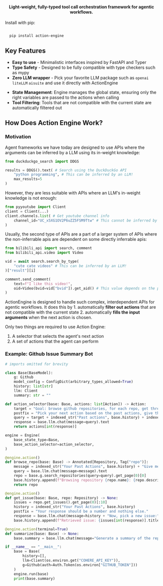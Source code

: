 <div align= "center">
    <h4>Light-weight, fully-typed tool call orchestration framework for agentic workflows.</h4>
</div>


Install with pip:

```shell

  pip install action-engine

```

## Key Features
* **Easy to use** - Minimalistic interfaces inspired by FastAPI and Typer
* **Type Safety** - Designed to be fully compatible with type checkers such as mypy
* **Zero LLM wrapper** - Pick your favorite LLM package such as `openai` `liteLLM` `aisuite` and use it directly with ActionEngine
- **State Management**: Engine manages the global state, ensuring only the right variables are passed to the actions when calling
- **Tool Filtering**: Tools that are not compatible with the current state are automatically filtered out

## How Does Action Engine Work?

### Motivation
Agent frameworks we have today are designed to use APIs where the arguments can be inferred by a LLM using its in-weight knowledge:
```python
from duckduckgo_search import DDGS

results = DDGS().text( # Search using the DuckDuckGo API
    "python programming", # This can be inferred by an LLM! 
    max_results=5
)
```
However, they are less suitable with APIs where an LLM's in-weight knowledge is not enough:
```python
from pyyoutube import Client
client = Client(...)
client.channels.list( # Get youtube channel info
    channel_id="UC_x5XG1OV2P6uZZ5FSM9Ttw" # This cannot be inferred by an LLM!
)
```

Usually, the second type of APIs are a part of a larger system of APIs where the non-inferrable apis are dependent on some directly inferrable apis:
```python
from bilibili_api import search, comment
from bilibili_api.video import Video

vid = await search.search_by_type(
    "cute cate videos" # This can be inferred by an LLM!
)["result"][i]

comment.send_comment( 
    text=f"I like this video!",
    oid=Video(bvid=vid["bvid"]).get_aid() # This value depends on the previous API call!
)
```

ActionEngine is designed to handle such complex, interdependent APIs for agentic workflows. It does this by 1. automatically **filter out actions** that are not compatible with the current state 2. automatically **fills the input arguments** when the next action is chosen.    

Only two things are required to use Action Engine:
1. A selector that selects the agent's next action
2. A set of actions that the agent can perform


### Example: Github Issue Summary Bot
```python
# imports omitted for brevity

class Base(BaseModel):
    g: Github
    model_config = ConfigDict(arbitrary_types_allowed=True)
    history: list[str]
    llm: Client
    summary: str = ""

def action_selector(base: Base, actions: list[Action]) -> Action:
    target = "Goal: browse github repositories, for each repo, get three issues. When you are done, generate a summary. \n"
    postfix = "Pick your next action based on the past actions, give the index and nothing else.\n"
    query = target + indexed_str("Past actions", base.history) + indexed_str("Possible actions", actions) + postfix
    response = base.llm.chat(message=query).text
    return actions[int(response)]

engine = Engine(
    base_state_type=Base,
    base_action_selector=action_selector,
)

@engine.action()
def browse_repo(base: Base) -> Annotated[Repository, Tag("repo")]:
    message = indexed_str("Your Past Actions", base.history) + "Give me a keyword about ai and nothing else:"
    query = base.llm.chat(message=message).text
    repo = base.g.search_repositories(query=query).get_page(0)[0]
    base.history.append(f"Browsing repository {repo.name}: {repo.description}")
    return repo

@engine.action()
def get_issue(base: Base, repo: Repository) -> None:
    issues = repo.get_issues().get_page(0)[:10]
    history = indexed_str("Your Past Actions", base.history)
    postfix = "Your response should be a number and nothing else."
    response = base.llm.chat(message=history + "Now, pick a new issue:" + indexed_str("Issues", issues) + postfix).text
    base.history.append(f"Retrieved issue: {issues[int(response)].title}")

@engine.action(terminal=True)
def summarize(base: Base) -> None:
    base.summary = base.llm.chat(message="Generate a summary of the repos and issues:" + "\n".join(base.history)).text

if __name__ == "__main__":
    base = Base(
        history=[],
        llm=Client(os.environ.get("COHERE_API_KEY")),
        g=Github(auth=Auth.Token(os.environ["GITHUB_TOKEN"]))
    )
    engine.run(base)
    print(base.summary)

```
